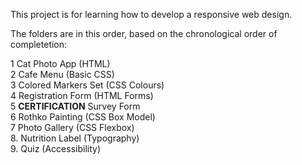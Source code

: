 This project is for learning how to develop a responsive web design.

The folders are in this order, based on the chronological order of completetion:


1 Cat Photo App (HTML)  
2 Cafe Menu (Basic CSS)  
3 Colored Markers Set (CSS Colours)  
4 Registration Form (HTML Forms)  
5 **CERTIFICATION** Survey Form  
6 Rothko Painting (CSS Box Model)  
7 Photo Gallery (CSS Flexbox)  
8. Nutrition Label (Typography)  
9. Quiz (Accessibility)